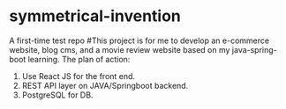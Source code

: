 # symmetrical-invention
A first-time test repo
#This project is for me to develop an e-commerce website, blog cms, and a movie review website based on my java-spring-boot learning.
The plan of action:
1. Use React JS for the front end.
2. REST API layer on JAVA/Springboot backend.
3. PostgreSQL for DB.

